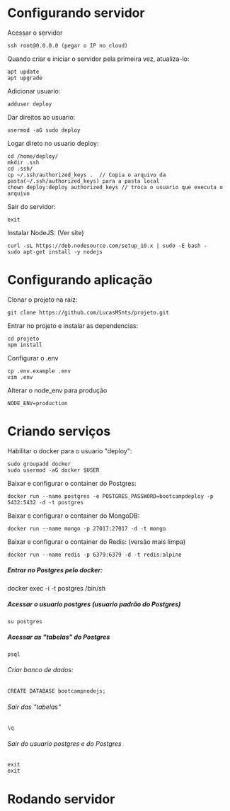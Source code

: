 # Configurando servidor 

Acessar o servidor
```
ssh root@0.0.0.0 (pegar o IP no cloud)
```

Quando criar e iniciar o servidor pela primeira vez, atualiza-lo:
```
apt update
apt upgrade
```

Adicionar usuario:
```
adduser deploy
```

Dar direitos ao usuario:
```
usermod -aG sudo deploy
```

Logar direto no usuario deploy:
```
cd /home/deploy/
mkdir .ssh
cd .ssh/
cp ~/.ssh/authorized_keys .  // Copia o arquivo da pasta(~/.ssh/authorized_keys) para a pasta local
chown deploy:deploy authorized_keys // troca o usuario que executa o arquivo
```

Sair do servidor:
```
exit
```

Instalar NodeJS: (Ver site)
```
curl -sL https://deb.nodesource.com/setup_10.x | sudo -E bash - 
sudo apt-get install -y nodejs
```

# Configurando aplicação 

Clonar o projeto na raiz:
```
git clone https://github.com/LucasMSnts/projeto.git
```

Entrar no projeto e instalar as dependencias:
```
cd projeto
npm install
```

Configurar o .env
```
cp .env.example .env
vim .env
```

Alterar o node_env para produção
```
NODE_ENV=production
```

# Criando serviços 
Habilitar o docker para o usuario "deploy":
```
sudo groupadd docker
sudo usermod -aG docker $USER
```

Baixar e configurar o container do Postgres:
```
docker run --name postgres -e POSTGRES_PASSWORD=bootcampdeploy -p 5432:5432 -d -t postgres
```

Baixar e configurar o container do MongoDB:
```
docker run --name mongo -p 27017:27017 -d -t mongo
```

Baixar e configurar o container do Redis: (versão mais limpa)
```
docker run --name redis -p 6379:6379 -d -t redis:alpine
```


##### Entrar no Postgres pelo docker:
	
docker exec -i -t postgres /bin/sh
	

##### Acessar o usuario postgres (usuario padrão do Postgres)
	
	su postgres
	

##### Acessar as "tabelas" do Postgres
	
	psql
	
	
###### Criar banco de dados:

	CREATE DATABASE bootcampnodejs;
	
		
###### Sair das "tabelas"
	
	\q
		
	
###### Sair do usuario postgres e do Postgres
	
	exit
	exit
	
	
# Rodando servidor 

